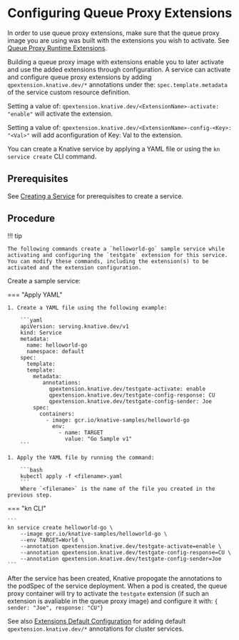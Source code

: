 # Configuring Queue Proxy Extensions

In order to use queue proxy extensions, make sure that the queue proxy image you are using was built with the extensions you wish to activate. See [Queue Proxy Runtime Extensions](../queue-runtime-extensions.md).

Building a queue proxy image with extensions enable you to later activate and use the added extensions through configuration.
A service can activate and configure queue proxy extensions by adding `qpextension.knative.dev/*` annotations under the: `spec.template.metadata` of the service custom resource definition.

Setting a value of: `qpextension.knative.dev/<ExtensionName>-activate: "enable"` will activate the extension.

Setting a value of: `qpextension.knative.dev/<ExtensionName>-config-<Key>: "<Val>"` will add aconfiguration of Key: Val to the extension.

You can create a Knative service by applying a YAML file or using the `kn service create` CLI command.

## Prerequisites

See [Creating a Service](./creating-services.md) for prerequisites to create a service. 

## Procedure

!!! tip

    The following commands create a `helloworld-go` sample service while activating and configuring the `testgate` extension for this service. You can modify these commands, including the extension(s) to be activated and the extension configuration.

Create a sample service:

=== "Apply YAML"

    1. Create a YAML file using the following example:

        ```yaml
        apiVersion: serving.knative.dev/v1
        kind: Service
        metadata:
          name: helloworld-go
          namespace: default
        spec:
          template:
          template:
            metadata:
               annotations:
                 qpextension.knative.dev/testgate-activate: enable
                 qpextension.knative.dev/testgate-config-response: CU
                 qpextension.knative.dev/testgate-config-sender: Joe
            spec:
              containers:
                - image: gcr.io/knative-samples/helloworld-go
                  env:
                    - name: TARGET
                      value: "Go Sample v1"
        ```

    1. Apply the YAML file by running the command:

        ```bash
        kubectl apply -f <filename>.yaml
        ```
        Where `<filename>` is the name of the file you created in the previous step.

=== "kn CLI"

    ```
    kn service create helloworld-go \
        --image gcr.io/knative-samples/helloworld-go \
        --env TARGET=World \
        --annotation qpextension.knative.dev/testgate-activate=enable \
        --annotation qpextension.knative.dev/testgate-config-response=CU \
        --annotation qpextension.knative.dev/testgate-config-sender=Joe
    ```

After the service has been created, Knative propogate the annotations to the podSpec of the service deployment. When a pod is created, the queue proxy container will try to activate the `testgate` extension (if such an extension is avaliable in the queue proxy image) and configure it with: `{ sender: "Joe", response: "CU"}` 

See also [Extensions Default Configuration](../configuration/deployment.md) for adding default `qpextension.knative.dev/*` annotations for cluster services.  
